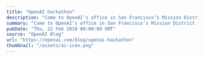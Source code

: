 ```yaml
---
title: "OpenAI hackathon"
description: "Come to OpenAI’s office in San Francisco’s Mission District for talks and a hackathon on Saturday, March 3rd."
summary: "Come to OpenAI’s office in San Francisco’s Mission District for talks and a hackathon on Saturday, March 3rd."
pubDate: "Thu, 22 Feb 2018 08:00:00 GMT"
source: "OpenAI Blog"
url: "https://openai.com/blog/openai-hackathon"
thumbnail: "/assets/ai-icon.png"
---
```


